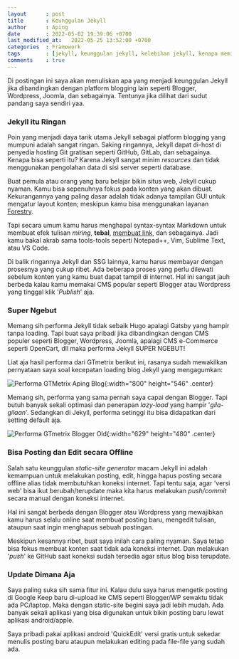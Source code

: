 ```yaml
---
layout      : post
title       : Keunggulan Jekyll
author      : Aping
date        : 2022-05-02 19:39:06 +0700
last_modified_at:   2022-05-25 13:52:00 +0700
categories  : Framework
tags        : [jekyll, keunggulan jekyll, kelebihan jekyll, kenapa memilih jekyll]
comments    : true
---
```

Di postingan ini saya akan menuliskan apa yang menjadi keunggulan Jekyll jika dibandingkan dengan platform blogging lain seperti Blogger, Wordpress, Joomla, dan sebagainya. Tentunya jika dilihat dari sudut pandang saya sendiri yaa.

### Jekyll itu Ringan

Poin yang menjadi daya tarik utama Jekyll sebagai platform blogging yang mumpuni adalah sangat ringan. Saking ringannya, Jekyll dapat di-host di penyedia hosting Git gratisan seperti GitHub, GitLab, dan sebagainya. Kenapa bisa seperti itu? Karena Jekyll sangat minim *resources* dan tidak menggunakan pengolahan data di sisi server seperti database.

Buat pemula atau orang yang baru belajar bikin situs web, Jekyll cukup nyaman. Kamu bisa sepenuhnya fokus pada konten yang akan dibuat. Kekurangannya yang paling dasar adalah tidak adanya tampilan GUI untuk mengatur layout konten; meskipun kamu bisa menggunakan layanan [Forestry](https://forestry.io "Forestry").

Tapi secara umum kamu harus menghapal syntax-syntax Markdown untuk membuat efek tulisan *miring*, **tebal**, [membuat link](#), dan sebagainya. Jadi kamu bakal akrab sama tools-tools seperti Notepad++, Vim, Sublime Text, atau VS Code.

Di balik ringannya Jekyll dan SSG lainnya, kamu harus membayar dengan prosesnya yang cukup ribet. Ada beberapa proses yang perlu dilewati sebelum konten yang kamu buat dapat tampil di internet. Hal ini sangat jauh berbeda kalau kamu memakai CMS popular seperti Blogger atau Wordpress yang tinggal klik '*Publish*' aja.

### Super Ngebut

Memang sih performa Jekyll tidak sebaik Hugo apalagi Gatsby yang hampir tanpa loading. Tapi buat saya pribadi jika dibandingkan dengan CMS populer seperti Blogger, Wordpress, Joomla, apalagi CMS e-Commerce seperti OpenCart, dll maka performa Jekyll SUPER NGEBUT!

Liat aja hasil performa dari GTmetrix berikut ini, rasanya sudah mewakilkan pernyataan saya soal kecepatan loading blog Jekyll yang mengagumkan:

![Performa GTMetrix Aping Blog](https://blogger.googleusercontent.com/img/b/R29vZ2xl/AVvXsEhKhj4-sXB0mMEfklAunsfLP8a9RXxkQ6EolbxUGOlkSRImpP7LzQaxaHIosldHJpcwu0lqUAYoBED-8Q4rUpbdOfsGs3hRLSW9gSop3Nvi3QMZarFAnBFcywKypdwtlfvGfRa3vhgJJHdRYqfFJzx2VtA6YkmJ_XDUjFWJXHTjzj9hFKigRUTSMjUCWw/s800/gtmetrix-aping-blog-2022.png "Performa GTMetrix Aping Blog"){:width="800" height="546" .center}

Memang sih, performa yang sama pernah saya capai dengan Blogger. Tapi butuh banyak sekali optimasi dan penerapan *lazy-load* yang hampir '*gila-gilaan*'. Sedangkan di Jekyll, performa setinggi itu bisa didapatkan dari setting default aja.

![Performa GTmetrix Blogger Old](https://1.bp.blogspot.com/-mjb2jsydNZA/XUza2XMTqoI/AAAAAAAABkE/GzvESCwpt10nZTthhbjVCdsihkNJxwT_QCLcBGAs/s1600/pickmypics.jpg "Performa GTmetrix Blogger Old"){:width="629" height="480" .center}

### Bisa Posting dan Edit secara Offline

Salah satu keunggulan *static-site generator* macam Jekyll ini adalah kemampuan untuk melakukan posting, edit, hingga hapus posting secara offline alias tidak membutuhkan koneksi internet. Tapi tentu saja, agar 'versi web' bisa ikut berubah/terupdate maka kita harus melakukan *push/commit* secara manual dengan koneksi internet.

Hal ini sangat berbeda dengan Blogger atau Wordpress yang mewajibkan kamu harus selalu online saat membuat posting baru, mengedit tulisan, ataupun saat ingin menghapus sebuah postingan.

Meskipun kesannya ribet, buat saya inilah cara paling nyaman. Saya tetap bisa fokus membuat konten saat tidak ada koneksi internet. Dan melakukan '*push*' ke GitHub saat koneksi sudah tersedia agar situs blog bisa terupdate.

### Update Dimana Aja

Saya paling suka sih sama fitur ini. Kalau dulu saya harus mengetik posting di Google Keep baru di-upload ke CMS seperti Blogger/WP sewaktu tidak ada PC/laptop. Maka dengan static-site begini saya jadi lebih mudah. Ada banyak sekali aplikasi yang bisa digunakan untuk bikin posting baru lewat aplikasi android/apple.

Saya pribadi pakai aplikasi android 'QuickEdit' versi gratis untuk sekedar menulis posting baru ataupun melakukan editing pada file-file yang sudah ada.

